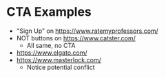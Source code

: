# CTA Examples

- "Sign Up" on https://www.ratemyprofessors.com/
- NOT buttons on https://www.catster.com/
    - All same, no CTA
- https://www.elgato.com/
- https://www.masterlock.com/
  - Notice potential conflict
